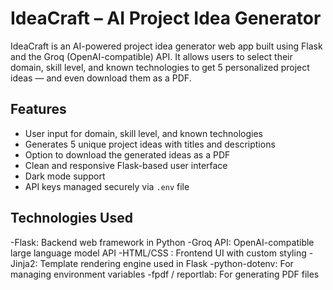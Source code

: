  

# IdeaCraft – AI Project Idea Generator

IdeaCraft is an AI-powered project idea generator web app built using Flask and the Groq (OpenAI-compatible) API. It allows users to select their domain, skill level, and known technologies to get 5 personalized project ideas — and even download them as a PDF.


## Features

- User input for domain, skill level, and known technologies
- Generates 5 unique project ideas with titles and descriptions
- Option to download the generated ideas as a PDF
- Clean and responsive Flask-based user interface
- Dark mode support
- API keys managed securely via `.env` file


## Technologies Used

-Flask: Backend web framework in Python
-Groq API: OpenAI-compatible large language model API
-HTML/CSS : Frontend UI with custom styling
-Jinja2: Template rendering engine used in Flask
-python-dotenv: For managing environment variables
-fpdf / reportlab: For generating PDF files


 